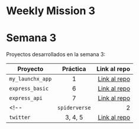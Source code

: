 # Weekly Mission 3
# Semana 3 

Proyectos desarrollados en la semana 3:

| Proyecto | Práctica | Link al repo |
| ------------- |:-------------:| -----:|
|`my_launchx_app`|1|[Link al repo](https://github.com/HugoHerreraR/Proyecto-js)|
|`express_basic`|6|[Link al repo](https://github.com/HugoHerreraR/Express-Server)|
|`express_api`|7|[Link al repo](https://github.com/HugoHerreraR/Express-API)|
<!-- |`spiderverse`|2|[Link al repo](https://github.com/LaunchX-InnovaccionVirtual/MissionNodeJS)|
|`twitter`|3, 4, 5|[Link al repo](https://github.com/LaunchX-InnovaccionVirtual/MissionNodeJS)| -->